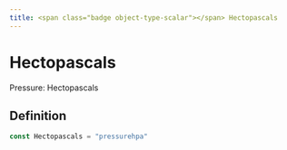 ```yaml
---
title: <span class="badge object-type-scalar"></span> Hectopascals
---
```

# <span class="badge object-type-scalar"></span> Hectopascals

Pressure: Hectopascals

## Definition

```go
const Hectopascals = "pressurehpa"
```

